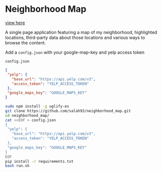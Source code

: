 # Neighborhood Map
[view here](http://salahahmed.me)

A single page application featuring a map of my neighborhood, highlighted locations, third-party data about those locations and various ways to browse the content.

Add a `config.json` with your google-map-key and yelp access token

`config.json`
```json
{
 "yelp": {
   "base_url": "https://api.yelp.com/v3",
   "access_token": "YELP_ACCESS_TOKEN"
 },
 "google_maps_key": "GOOGLE_MAPS_KEY"
}
```

```bash
sudo npm install -g uglify-es
git clone https://github.com/salah93/neighborhood_map.git
cd neighborhood_map/
cat <<EOF > config.json
{
 "yelp": {
   "base_url": "https://api.yelp.com/v3",
   "access_token": "YELP_ACCESS_TOKEN"
 },
 "google_maps_key": "GOOGLE_MAPS_KEY"
}
EOF
pip install -r requirements.txt
bash run.sh
```
